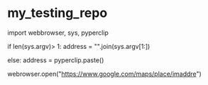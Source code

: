 # my_testing_repo

import webbrowser, sys, pyperclip

if len(sys.argv)> 1:
    address = "".join(sys.argv[1:])

else:
    address = pyperclip.paste()

webrowser.open("https://www.google.com/maps/place/imaddre")

